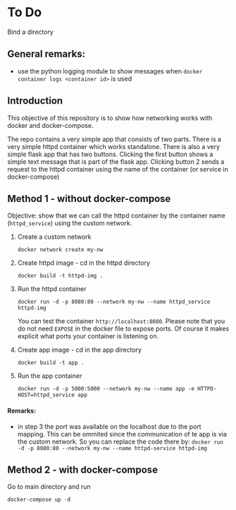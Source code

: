 # To Do
Bind a directory

## General remarks:
- use the python logging module to show messages when `docker container logs <container id>` is used

## Introduction

This objective of this repository is to show how networking works with docker and docker-compose. 

The repo contains a very simple app that consists of two parts. There is a very simple httpd container which works
standalone. There is also a very simple flask app that has two buttons. Clicking the first button shows a simple text
message that is part of the flask app. Clicking button 2 sends a request to the httpd container using the name of the 
container (or service in docker-compose)

## Method 1 - without docker-compose

Objective:
show that we can call the httpd container by the container name (`httpd_service`) using the custom network.

1. Create a custom network

    `docker network create my-nw`
2. Create httpd image - cd in the httpd directory

    `docker build -t httpd-img .`
3. Run the httpd container

    `docker run -d -p 8080:80 --network my-nw --name httpd_service httpd-img`

    You can test the container `http://localhost:8080`. Please note that you do not need `EXPOSE` in the docker file to expose ports. Of course it makes explicit what ports your container is listening on.
4. Create app image - cd in the app directory

   `docker build -t app .`
5. Run the app container 

    `docker run -d -p 5000:5000 --network my-nw --name app -e HTTPD-HOST=httpd_service app`

#### Remarks:
- in step 3 the port was available on the localhost due to the port mapping. This can be ommited since the communication 
   of te app is via the custom network. So you can replace the code there by:
`docker run -d -p 8080:80 --network my-nw --name httpd-service httpd-img`

## Method 2 - with docker-compose

Go to main directory and run

`docker-compose up -d`


